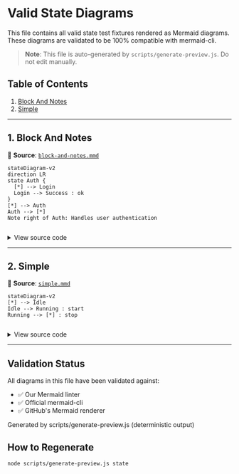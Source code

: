 # Valid State Diagrams

This file contains all valid state test fixtures rendered as Mermaid diagrams.
These diagrams are validated to be 100% compatible with mermaid-cli.

> **Note**: This file is auto-generated by `scripts/generate-preview.js`. Do not edit manually.

## Table of Contents

1. [Block And Notes](#1-block-and-notes)
2. [Simple](#2-simple)

---

## 1. Block And Notes

📄 **Source**: [`block-and-notes.mmd`](./valid/block-and-notes.mmd)

```mermaid
stateDiagram-v2
direction LR
state Auth {
  [*] --> Login
  Login --> Success : ok
}
[*] --> Auth
Auth --> [*]
Note right of Auth: Handles user authentication


```

<details>
<summary>View source code</summary>

```
stateDiagram-v2
direction LR
state Auth {
  [*] --> Login
  Login --> Success : ok
}
[*] --> Auth
Auth --> [*]
Note right of Auth: Handles user authentication


```
</details>

---

## 2. Simple

📄 **Source**: [`simple.mmd`](./valid/simple.mmd)

```mermaid
stateDiagram-v2
[*] --> Idle
Idle --> Running : start
Running --> [*] : stop


```

<details>
<summary>View source code</summary>

```
stateDiagram-v2
[*] --> Idle
Idle --> Running : start
Running --> [*] : stop


```
</details>

---

## Validation Status

All diagrams in this file have been validated against:
- ✅ Our Mermaid linter
- ✅ Official mermaid-cli
- ✅ GitHub's Mermaid renderer

Generated by scripts/generate-preview.js (deterministic output)

## How to Regenerate

```bash
node scripts/generate-preview.js state
```
